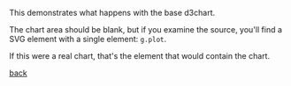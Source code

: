 This demonstrates what happens with the base d3chart.

The chart area should be blank, but if you examine the source,
you'll find a SVG element with a single element: `g.plot`.

If this were a real chart, that's the element that would contain the chart.

[back](http://texastribune.github.com/d3chart/)
